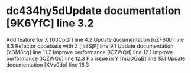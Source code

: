 # dc434hy5dUpdate documentation [9K6YfC] line 3.2
Add feature for X [UJCpQr] line 4.2
Update documentation [uZF60b] line 8.3
Refactor codebase with Z [iaZSjP] line 9.1
Update documentation [YGM3cq] line 11.2
Improve performance [ICZWQd] line 12.1
Improve performance [ICZWQd] line 12.3
Fix issue in Y [mUDGqB] line 15.1
Update documentation [XVv0do] line 16.3
